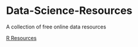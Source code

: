 # Data-Science-Resources
A collection of free online data resources

[R Resources](https://github.com/RQuinn78/Data-Science-Resources/blob/master/R%20Resources.md)
